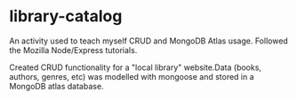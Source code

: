 # library-catalog

An activity used to teach myself CRUD and MongoDB Atlas usage. Followed the Mozilla Node/Express tutorials.

Created CRUD functionality for a "local library" website.Data (books, authors, genres, etc) was modelled with mongoose and stored in a MongoDB atlas database. 
